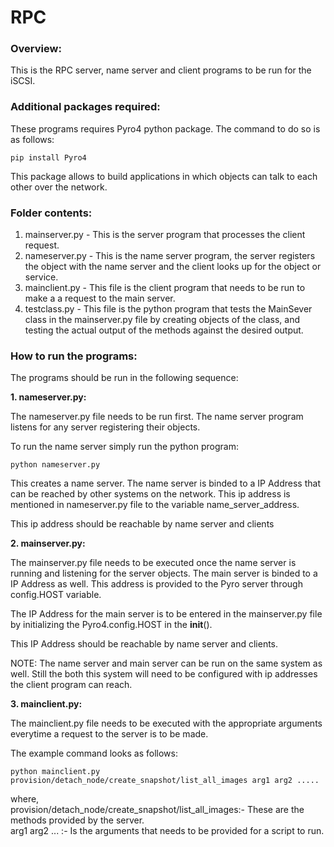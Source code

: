 # RPC

### Overview:  
This is the RPC server, name server and client programs to be run for the iSCSI.

### Additional packages required:  
These programs requires Pyro4 python package. The command to do so is as follows:  


    pip install Pyro4  

This package allows to build applications in which objects can talk to each other
over the network. 
  

### Folder contents:  
1. mainserver.py - This is the server program that processes the client request.  
2. nameserver.py - This is the name server program, the server registers the object 
                   with the name server and the client looks up for the object or
                   service.  
3. mainclient.py - This file is the client program that needs to be run to make a 
                   a request to the main server.
4. testclass.py  - This file is the python program that tests the MainSever class
                   in the mainserver.py file by creating objects of the class, and
                   testing the actual output of the methods against the desired output.  
  
### How to run the programs:  
The programs should be run in the following sequence:  
  
**1. nameserver.py:**  
  
The nameserver.py file needs to be run first. The name server program listens for any
server registering their objects.  
  
To run the name server simply run the python program:  
  
    python nameserver.py  
  
This creates a name server. The name server is binded to a IP Address that can be reached
by other systems on the network. This ip address is mentioned in nameserver.py file to the
variable name_server_address.
  
This ip address should be reachable by name server and clients
  
**2. mainserver.py:**   
  
The mainserver.py file needs to be executed once the name server is running and listening for
the server objects. The main server is binded to a IP Address as well. This address is provided
to the Pyro server through config.HOST variable.  
  
The IP Address for the main server is to be entered in the mainserver.py file by initializing the 
 Pyro4.config.HOST in the __init__().
  
This IP Address should be reachable by name server and clients.   
  
NOTE: The name server and main server can be run on the same system as well. Still the both this 
      system will need to be configured with ip addresses the client program can reach.  
  
**3. mainclient.py:**  
  
The mainclient.py file needs to be executed with the appropriate arguments everytime a request to
the server is to be made.  
  
The example command looks as follows:  
    
    python mainclient.py provision/detach_node/create_snapshot/list_all_images arg1 arg2 .....
  
where,  
     provision/detach_node/create_snapshot/list_all_images:- These are the methods provided by the server.  
     arg1 arg2 ... :- Is the arguments that needs to be provided for a script to run.



